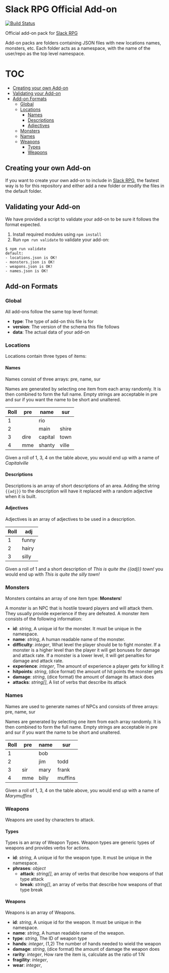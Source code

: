 # Slack RPG Official Add-on
[![Build Status](https://travis-ci.org/slack-rpg/addon-official.svg)](https://travis-ci.org/slack-rpg/addon-official)

Official add-on pack for [Slack RPG](https://github.com/slack-rpg/slack-rpg)

Add-on packs are folders containing JSON files with new locations names, monsters, etc. Each folder acts as a namespace, with the name of the user/repo as the top level namespace.

# TOC
<!-- TOC depthFrom:2 depthTo:6 withLinks:1 updateOnSave:1 orderedList:0 -->

- [Creating your own Add-on](#creating-your-own-add-on)
- [Validating your Add-on](#validating-your-add-on)
- [Add-on Formats](#add-on-formats)
	- [Global](#global)
	- [Locations](#locations)
		- [Names](#names)
		- [Descriptions](#descriptions)
		- [Adjectives](#adjectives)
	- [Monsters](#monsters)
	- [Names](#names)
	- [Weapons](#weapons)
		- [Types](#types)
		- [Weapons](#weapons)

<!-- /TOC -->

## Creating your own Add-on
If you want to create your own add-on to include in [Slack RPG](slack-rpg/slack-rpg), the fastest way is to for this repository and either add a new folder or modify the files in the default folder.

## Validating your Add-on
We have provided a script to validate your add-on to be sure it follows the format expected.
1. Install required modules using `npm install`
2. Run `npm run validate` to validate your add-on:

```
$ npm run validate
default:
- locations.json is OK!
- monsters.json is OK!
- weapons.json is OK!
- names.json is OK!
```

## Add-on Formats
### Global
All add-ons follow the same top level format:
- **type**: The type of add-on this file is for
- **version**: The version of the schema this file follows
- **data**: The actual data of your add-on

### Locations
Locations contain three types of items:

#### Names
Names consist of three arrays: pre, name, sur

Names are generated by selecting one item from each array randomly. It is then combined to form the full name. Empty strings are acceptable in pre and sur if you want the name to be short and unaltered.

Roll | pre  | name    | sur
---- | ---- | ------- | -----
1    |      | rio     |
2    |      | main    | shire
3    | dire | capital | town
4    | mme  | shanty  | ville

Given a roll of 1, 3, 4 on the table above, you would end up with a name of _Capitalville_

#### Descriptions
Descriptions is an array of short descriptions of an area. Adding the string `{{adj}}` to the description will have it replaced with a random adjective when it is built.

#### Adjectives
Adjectives is an array of adjectives to be used in a description.

Roll | adj
---- | -----
1    | funny
2    | hairy
3    | silly

Given a roll of 1 and a short description of _This is quite the {{adj}} town!_ you would end up with _This is quite the silly town!_

### Monsters
Monsters contains an array of one item type: **Monsters**!

A monster is an NPC that is hostile toward players and will attack them. They usually provide experience if they are defeated. A monster item consists of the following information:
- **id**: _string_, A unique id for the monster. It must be unique in the namespace.
- **name**: _string_, A human readable name of the monster.
- **difficulty**: _integer_, What level the player should be to fight monster. If a monster is a higher level than the player it will get bonuses for damage and attack rate. If a monster is a lower level, it will get penalties for damage and attack rate.
- **experience**: _integer_, The amount of experience a player gets for killing it
- **hitpoints**: _string_, (dice format) the amount of hit points the monster gets
- **damage**: _string_, (dice format) the amount of damage its attack does
- **attacks**: _string[]_, A list of verbs that describe its attack

### Names
Names are used to generate names of NPCs and consists of three arrays: pre, name, sur

Names are generated by selecting one item from each array randomly. It is then combined to form the full name. Empty strings are acceptable in pre and sur if you want the name to be short and unaltered.

Roll | pre | name  | sur
---- | --- | ----- | -------
1    |     | bob   |
2    |     | jim   | todd
3    | sir | mary  | frank
4    | mme | billy | muffins

Given a roll of 1, 3, 4 on the table above, you would end up with a name of _Marymuffins_

### Weapons
Weapons are used by characters to attack.

#### Types
Types is an array of Weapon Types. Weapon types are generic types of weapons and provides verbs for actions.
- **id**: _string_, A unique id for the weapon type. It must be unique in the namespace.
- **phrases**: _object_
  - **attack**: _string[]_, an array of verbs that describe how weapons of that type attack
  - **break**: _string[]_, an array of verbs that describe how weapons of that type break

#### Weapons
Weapons is an array of Weapons.
- **id**: _string_, A unique id for the weapon. It must be unique in the namespace.
- **name**: _string_, A human readable name of the weapon.
- **type**: _string_, The ID of weapon type
- **hands**: _integer_, (1,2) The number of hands needed to wield the weapon
- **damage**: _string_, (dice format) the amount of damage the weapon does
- **rarity**: _integer_, How rare the item is, calculate as the ratio of 1:N
- **fragility**: _integer_,
- **wear**: _integer_,
